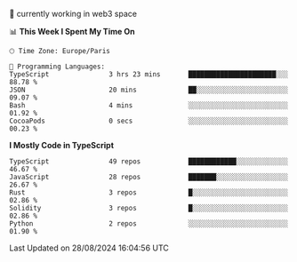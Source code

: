🔭 currently working in web3 space

<!--START_SECTION:waka-->
📊 **This Week I Spent My Time On** 

```text
🕑︎ Time Zone: Europe/Paris

💬 Programming Languages: 
TypeScript               3 hrs 23 mins       ██████████████████████░░░   88.78 % 
JSON                     20 mins             ██░░░░░░░░░░░░░░░░░░░░░░░   09.07 % 
Bash                     4 mins              ░░░░░░░░░░░░░░░░░░░░░░░░░   01.92 % 
CocoaPods                0 secs              ░░░░░░░░░░░░░░░░░░░░░░░░░   00.23 % 
```

**I Mostly Code in TypeScript** 

```text
TypeScript               49 repos            ████████████░░░░░░░░░░░░░   46.67 % 
JavaScript               28 repos            ███████░░░░░░░░░░░░░░░░░░   26.67 % 
Rust                     3 repos             █░░░░░░░░░░░░░░░░░░░░░░░░   02.86 % 
Solidity                 3 repos             █░░░░░░░░░░░░░░░░░░░░░░░░   02.86 % 
Python                   2 repos             ░░░░░░░░░░░░░░░░░░░░░░░░░   01.90 % 
```




 Last Updated on 28/08/2024 16:04:56 UTC
<!--END_SECTION:waka-->
